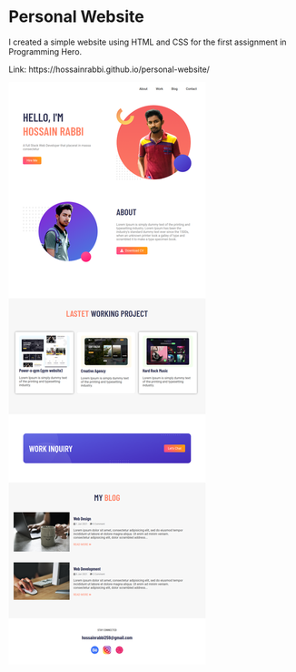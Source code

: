 # Personal Website
<p>I created a simple website using HTML and CSS for the first assignment in Programming Hero.</p>
<p>Link: https://hossainrabbi.github.io/personal-website/</p>
<img src="https://github.com/hossainrabbi/personal-website/blob/main/images/Personal-Website.png" />
